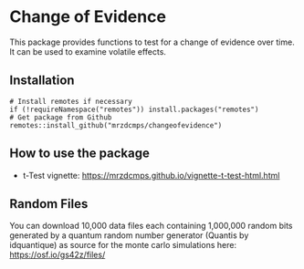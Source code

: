 # Change of Evidence
This package provides functions to test for a change of evidence over time. It can be used to examine volatile effects.

  ## Installation
    # Install remotes if necessary
    if (!requireNamespace("remotes")) install.packages("remotes")
    # Get package from Github
    remotes::install_github("mrzdcmps/changeofevidence")
    
  ## How to use the package
  * t-Test vignette: https://mrzdcmps.github.io/vignette-t-test-html.html
  
  ## Random Files
  
  You can download 10,000 data files each containing 1,000,000 random bits generated by a quantum random number generator (Quantis by idquantique) as source for the monte carlo simulations here:
  https://osf.io/gs42z/files/
